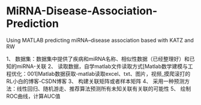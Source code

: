 # MiRNA-Disease-Association-Prediction
Using MATLAB predicting miRNA–disease association based with KATZ and RW

1、 数据集：数据集中提供了疾病和miRNA名称、相似性数据（已经整理好）和已知的miRNA-关联
2、 读取数据，自学matlab文件读取方式[Matlab数学建模与工程优化：001]Matlab数据获取-matlab读取excel、txt、图片，视频_摸爬滚打的RL小白的博客-CSDN博客
3、 构建关联矩阵或者样本矩阵
4、 采用一种预测方法：线性回归、随机游走、推荐算法预测所有未知关联有关联的可能性
5、 绘制ROC曲线，计算AUC值

